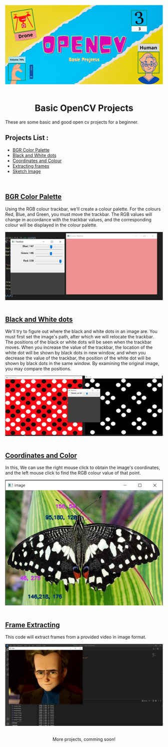 <div style="text-align:center">
<img src="Images\Open CV.png"><br><br>
</div>

<h1 style ="text-align:center">Basic OpenCV Projects</h1>

<p>These are some basic and good open cv projects for a beginner.
</p>

<h2>Projects List :</h2>

<ul>
<a href="#BGR_palette"><li>BGR Color Palette</li></a>
<a href="#Black_and_White"><li>Black and White dots</li></a>
<a href="#CoordinateAndColor"><li>Coordinates and Colour</li></a>
<a href="#FrameExtracting"><li>Extracting frames</li></a>
<a href="#"><li>Sketch Image</li></a>
<!--<a href="#"><li>Car Number Plate detection</li></a>-->
</ul>
<br>

<div>
<div>
<a href="https://github.com/shubhamkochar/Basic_OpenCV_Projects/blob/main/BGR%20Color%20Palette/main.py"><h2 id="BGR_palette">BGR Color Palette</h2></a>
<p>Using the RGB colour trackbar, we'll create a colour palette. For the colours Red, Blue, and Green, you must move the trackbar. The RGB values will change in accordance with the trackbar values, and the corresponding colour will be displayed in the colour palette.</p>
<img src="Images\BGR.png">
</div><br>

<div>
<a href="https://github.com/shubhamkochar/Basic_OpenCV_Projects/blob/main/Black%20and%20White%20Dots/main.py"><h2 id ="Black_and_White">Black and White dots</h2></a>
<p>We'll try to figure out where the black and white dots in an image are. You must first set the image's path, after which we will relocate the trackbar. The positions of the black or white dots will be seen when the trackbar moves. When you increase the value of the trackbar, the location of the white dot will be shown by black dots in new window, and when you decrease the value of the trackbar, the position of the white dot will be shown by black dots in the same window. By examining the original image, you may compare the positions.</p>
<img src="Images\Black and White dots.png">
</div><br>

<div>
<a href="https://github.com/shubhamkochar/Basic_OpenCV_Projects/blob/main/Coordinates%20and%20Color/main.py"><h2 id="CoordinateAndColor" >Coordinates and Color</h2></a>
<p>In this, We can use the right mouse click to obtain the image's coordinates, and the left mouse click to find the RGB colour value of that point.</p>
<img src="Images\Coordiantes & color.png" style="height:400px" width="1000px">
</div>
</div>
<br>
<div>
<a href="https://github.com/shubhamkochar/Basic_OpenCV_Projects/blob/main/Extracting%20Frames/main.py"><h2 id="FrameExtracting">Frame Extracting</h2></a>
<p>This code will extract frames from a provided video in image format.</p>
<img src="Images/Frame extracting.png">
</div>
<br>
<p style="text-align:center;">More projects, comming soon!</p>